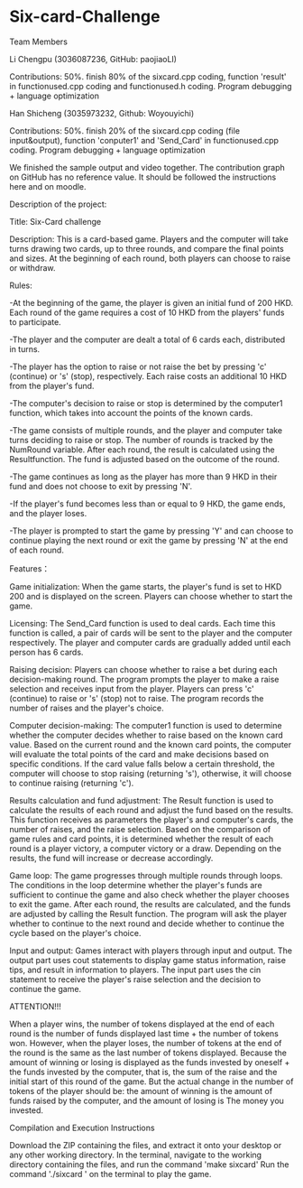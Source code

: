 # Six-card-Challenge
Team Members

Li Chengpu (3036087236, GitHub: paojiaoLI)

Contributions: 50%. finish 80% of the sixcard.cpp coding, function 'result' in functionused.cpp coding and functionused.h coding. Program debugging + language optimization


Han Shicheng (3035973232, Github: Woyouyichi)

Contributions: 50%. finish 20% of the sixcard.cpp coding (file input&output), function 'conputer1' and 'Send_Card' in functionused.cpp coding. Program debugging + language optimization

We finished the sample output and video together. The contribution graph on GitHub has no reference value. It should be followed the instructions here and on moodle.


Description of the project:

Title: Six-Card challenge

Description:
This is a card-based game. Players and the computer will take turns drawing two cards, up to three rounds, and compare the final points and sizes. At the beginning of each round, both players can choose to raise or withdraw.

Rules:

-At the beginning of the game, the player is given an initial fund of 200 HKD. Each round of the game requires a cost of 10 HKD from the players' funds to participate.

-The player and the computer are dealt a total of 6 cards each, distributed in turns.

-The player has the option to raise or not raise the bet by pressing 'c' (continue) or 's' (stop), respectively. Each raise costs an additional 10 HKD from the player's fund.

-The computer's decision to raise or stop is determined by the computer1 function, which takes into account the points of the known cards.

-The game consists of multiple rounds, and the player and computer take turns deciding to raise or stop. The number of rounds is tracked by the NumRound variable. After each round, the result is calculated using the Resultfunction. The fund is adjusted based on the outcome of the round.

-The game continues as long as the player has more than 9 HKD in their fund and does not choose to exit by pressing 'N'.

-If the player's fund becomes less than or equal to 9 HKD, the game ends, and the player loses.

-The player is prompted to start the game by pressing 'Y' and can choose to continue playing the next round or exit the game by pressing 'N' at the end of each round.


Features：

Game initialization:
When the game starts, the player's fund is set to HKD 200 and is displayed on the screen.
Players can choose whether to start the game.

Licensing:
The Send_Card function is used to deal cards. Each time this function is called, a pair of cards will be sent to the player and the computer respectively.
The player and computer cards are gradually added until each person has 6 cards.

Raising decision:
Players can choose whether to raise a bet during each decision-making round.
The program prompts the player to make a raise selection and receives input from the player.
Players can press 'c' (continue) to raise or 's' (stop) not to raise.
The program records the number of raises and the player's choice.

Computer decision-making:
The computer1 function is used to determine whether the computer decides whether to raise based on the known card value.
Based on the current round and the known card points, the computer will evaluate the total points of the card and make decisions based on specific conditions.
If the card value falls below a certain threshold, the computer will choose to stop raising (returning 's'), otherwise, it will choose to continue raising (returning 'c').

Results calculation and fund adjustment:
The Result function is used to calculate the results of each round and adjust the fund based on the results.
This function receives as parameters the player's and computer's cards, the number of raises, and the raise selection.
Based on the comparison of game rules and card points, it is determined whether the result of each round is a player victory, a computer victory or a draw.
Depending on the results, the fund will increase or decrease accordingly.

Game loop:
The game progresses through multiple rounds through loops.
The conditions in the loop determine whether the player's funds are sufficient to continue the game and also check whether the player chooses to exit the game.
After each round, the results are calculated, and the funds are adjusted by calling the Result function.
The program will ask the player whether to continue to the next round and decide whether to continue the cycle based on the player's choice.

Input and output:
Games interact with players through input and output.
The output part uses cout statements to display game status information, raise tips, and result in information to players.
The input part uses the cin statement to receive the player's raise selection and the decision to continue the game.

ATTENTION!!!

When a player wins, the number of tokens displayed at the end of each round is the number of funds displayed last time + the number of tokens won.
However, when the player loses, the number of tokens at the end of the round is the same as the last number of tokens displayed.
Because the amount of winning or losing is displayed as the funds invested by oneself + the funds invested by the computer, that is, the sum of the raise and the initial start of this round of the game. But the actual change in the number of tokens of the player should be: the amount of winning is the amount of funds raised by the computer, and the amount of losing is The money you invested.


Compilation and Execution Instructions

Download the ZIP containing the files, and extract it onto your desktop or any other working directory.
In the terminal, navigate to the working directory containing the files, and run the command 'make sixcard'
Run the command './sixcard ' on the terminal to play the game.
